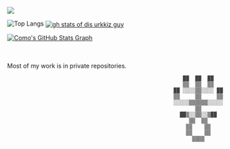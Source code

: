 ![](https://komarev.com/ghpvc/?username=urkkiz225&color=green&label=Chickens+dropped+by)

![Top Langs](https://github-readme-stats.vercel.app/api/top-langs/?username=urkkiz225&layout=compact&size_weight=0.5&hide=ShaderLab&theme=prussian)
<a href="https://github.com/urkkiz225/urkkiz225">
  <img align="center" src="https://github-readme-stats.vercel.app/api?username=urkkiz225&count_private=true&show_icons=true&theme=radical&hide_border=true&custom_title=gh%20stats%20of%20dis%20urkkiz%bz" alt="gh stats of dis urkkiz guy" />
</a>

<a href="https://github.com/urkkiz225/urkkiz225">
  <img align="center" src="https://github-profile-summary-cards.vercel.app/api/cards/profile-details?username=urkkiz225&theme=radical&hide_border=true)](https://github.com/urkkiz225" alt="Como's GitHub Stats Graph"/>
</a>

<br></br>
Most of my work is in private repositories.

                                                             ▓▓  ▓▓  ▓▓
                                                             ▒▒  ▒▒  ▒▒
                                                          ▓▓ ░░░░▒▒░░░░ ▓▓
                                                          ▒▒     ▒▒     ▒▒
                                                          ░░░░░▒▒▒▒▒▒░░░░░
                                                                 ▒▒
                                                            ▓▓▒░░▒▒░░▒▓▓
                                                               ▒▒  ▒▒
                                                              ▒▒    ▒▒
                                                              ▒▒    ▒▒
                                                                ▒▒▒▒
